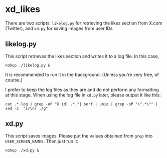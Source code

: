 # xd_likes
There are two scripts: `likelog.py` for retrieving the likes section from X.com (Twitter), and `xd.py` for saving images from user IDs.

## likelog.py
This script retrieves the likes section and writes it to a log file.
In this case,
```
nohup ./likelog.py &
```
It is recommended to run it in the background.
(Unless you're very free, of course.)

I prefer to keep the log files as they are and do not perform any formatting at this stage. When using the log file in `xd.py` later, please output it like this:
```
cat .*.log | grep -oP "X id: .*,"| sort | uniq | grep -oP "\".*\"" | sed -z  "s/\n/ ,/g"
```

## xd.py
This script saves images.
Please put the values obtained from `grep` into `USER_SCREEN_NAMES`.
Then just run it:
```
nohup ./xd.py &
```
